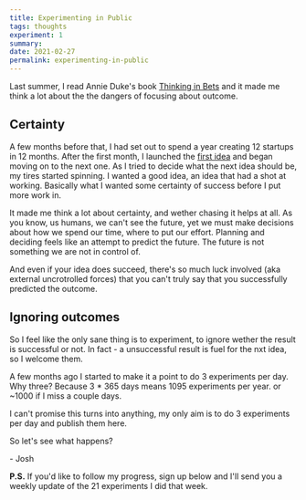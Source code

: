 ```yaml
---
title: Experimenting in Public
tags: thoughts
experiment: 1
summary: 
date: 2021-02-27
permalink: experimenting-in-public
---
```


Last summer, I read Annie Duke's book [Thinking in Bets](https://www.amazon.com/Thinking-Bets-Making-Smarter-Decisions-ebook/dp/B074DG9LQF) and it made me think a lot about the the dangers of focusing about outcome.

## Certainty

A few months before that, I had set out to spend a year creating 12 startups in 12 months. After the first month, I launched the [first idea](https://producthunt.com/posts/requr) and began moving on to the next one. As I tried to decide what the next idea should be, my tires started spinning. I wanted a good idea, an idea that had a shot at working. Basically what I wanted some certainty of success before I put more work in.

It made me think a lot about certainty, and wether chasing it helps at all. As you know, us humans, we can't see the future, yet we must make decisions about how we spend our time, where to put our effort. Planning and deciding feels like an attempt to predict the future. The future is not something we are not in control of.

And even if your idea does succeed, there's so much luck involved (aka external uncrotrolled forces) that you can't truly say that you successfully predicted the outcome.

## Ignoring outcomes

So I feel like the only sane thing is to experiment, to ignore wether the result is successful or not. In fact - a unsuccessful result is fuel for the nxt idea, so I welcome them.

A few months ago I started to make it a point to do 3 experiments per day. Why three? Because 3 * 365 days means 1095 experiments per year. or ~1000 if I miss a couple days.

I can't promise this turns into anything, my only aim is to do 3 experiments per day and publish them here.

So let's see what happens?

\- Josh

**P.S.** If you'd like to follow my progress, sign up below and I'll send you a weekly update of the 21 experiments I did that week.
